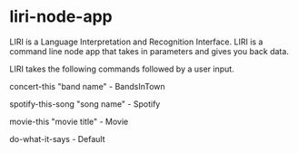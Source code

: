 # liri-node-app

LIRI is a Language Interpretation and Recognition Interface. LIRI is a command line node app that takes in parameters and gives you back data.

LIRI takes the following commands followed by a user input.

concert-this "band name" - BandsInTown

spotify-this-song "song name" - Spotify

movie-this "movie title" - Movie

do-what-it-says - Default
